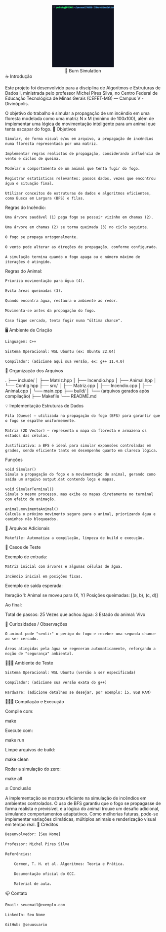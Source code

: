 <div align="center"> 
    <img src="./img/gif.gif" width="200" height="200"> 
</div> 

<div align="center">
🖤 Burn Simulation
</div>
☕ Introdução

Este projeto foi desenvolvido para a disciplina de Algoritmos e Estruturas de Dados I, ministrada pelo professor Michel Pires Silva, no Centro Federal de Educação Tecnológica de Minas Gerais (CEFET-MG) — Campus V - Divinópolis.

O objetivo do trabalho é simular a propagação de um incêndio em uma floresta modelada como uma matriz N x M (mínimo de 100x100), além de implementar uma lógica de movimentação inteligente para um animal que tenta escapar do fogo.
🎯 Objetivos

    Simular, de forma visual e/ou em arquivo, a propagação de incêndios numa floresta representada por uma matriz.

    Implementar regras realistas de propagação, considerando influência de vento e ciclos de queima.

    Modelar o comportamento de um animal que tenta fugir do fogo.

    Registrar estatísticas relevantes: passos dados, vezes que encontrou água e situação final.

    Utilizar conceitos de estruturas de dados e algoritmos eficientes, como Busca em Largura (BFS) e filas.

Regras do Incêndio:

    Uma árvore saudável (1) pega fogo se possuir vizinho em chamas (2).

    Uma árvore em chamas (2) se torna queimada (3) no ciclo seguinte.

    O fogo se propaga ortogonalmente.

    O vento pode alterar as direções de propagação, conforme configurado.

    A simulação termina quando o fogo apaga ou o número máximo de iterações é atingido.

Regras do Animal:

    Prioriza movimentação para Água (4).

    Evita áreas queimadas (3).

    Quando encontra água, restaura o ambiente ao redor.

    Movimenta-se antes da propagação do fogo.

    Caso fique cercado, tenta fugir numa "última chance".

🖥️ Ambiente de Criação

    Linguagem: C++

    Sistema Operacional: WSL Ubuntu (ex: Ubuntu 22.04)

    Compilador: (adicione aqui sua versão, ex: g++ 11.4.0)

📂 Organização dos Arquivos

.
├── include/
│   ├── Matriz.hpp
│   ├── Incendio.hpp
│   ├── Animal.hpp
│   └── Config.hpp
├── src/
│   ├── Matriz.cpp
│   ├── Incendio.cpp
│   ├── Animal.cpp
│   └── main.cpp
├── build/
│   └── (arquivos gerados após compilação)
├── Makefile
└── README.md

💡 Implementação
Estruturas de Dados

    Fila (Queue) — utilizada na propagação do fogo (BFS) para garantir que o fogo se espalhe uniformemente.

    Matriz (2D Vector) — representa o mapa da floresta e armazena os estados das células.

    Justificativa: a BFS é ideal para simular expansões controladas em grades, sendo eficiente tanto em desempenho quanto em clareza lógica.

Funções

    void Simular()
    Simula a propagação do fogo e a movimentação do animal, gerando como saída um arquivo output.dat contendo logs e mapas.

    void SimularTerminal()
    Simula o mesmo processo, mas exibe os mapas diretamente no terminal com efeito de animação.

    animal.movimentaAnimal()
    Calcula o próximo movimento seguro para o animal, priorizando água e caminhos não bloqueados.

📜 Arquivos Adicionais

    Makefile: Automatiza a compilação, limpeza de build e execução.

🧪 Casos de Teste

Exemplo de entrada:

    Matriz inicial com árvores e algumas células de água.

    Incêndio inicial em posições fixas.

Exemplo de saída esperada:

Iteração 1:
Animal se moveu para (X, Y)
Posições queimadas: [(a, b), (c, d)]

Ao final:

Total de passos: 25
Vezes que achou água: 3
Estado do animal: Vivo

🤔 Curiosidades / Observações

    O animal pode "sentir" o perigo do fogo e receber uma segunda chance ao ser cercado.

    Áreas atingidas pela água se regeneram automaticamente, reforçando a noção de "segurança" ambiental.

👨🏻‍🔬 Ambiente de Teste

    Sistema Operacional: WSL Ubuntu (versão a ser especificada)

    Compilador: (adicione sua versão exata do g++)

    Hardware: (adicione detalhes se desejar, por exemplo: i5, 8GB RAM)

👨🏻‍💻 Compilação e Execução

Compile com:

make

Execute com:

make run

Limpe arquivos de build:

make clean

Rodar a simulação do zero:

make all

🔚 Conclusão

A implementação se mostrou eficiente na simulação de incêndios em ambientes controlados. O uso de BFS garantiu que o fogo se propagasse de forma realista e previsível, e a lógica do animal trouxe um desafio adicional, simulando comportamentos adaptativos.
Como melhorias futuras, pode-se implementar variações climáticas, múltiplos animais e renderização visual em tempo real.
💭 Créditos

    Desenvolvedor: [Seu Nome]

    Professor: Michel Pires Silva

    Referências:

        Cormen, T. H. et al. Algoritmos: Teoria e Prática.

        Documentação oficial do GCC.

        Material de aula.

📪 Contato

    Email: seuemail@exemplo.com

    LinkedIn: Seu Nome

    GitHub: @seuusuario